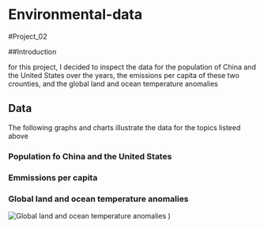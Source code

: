 # Environmental-data
#Project_02

##Introduction

for this project, I decided to inspect the data for the population of China and the United States over the years, the emissions per capita of these two crounties, and the global land and ocean temperature anomalies

## Data

The following graphs and charts illustrate the data for the topics listeed above

### Population fo China and the United States


### Emmissions per capita

### Global land and ocean temperature anomalies

![Global land and ocean temperature anomalies](/Users/pedroarellano/Documents/GitHub/Environmental-data/GLOTA.jpg)
)

